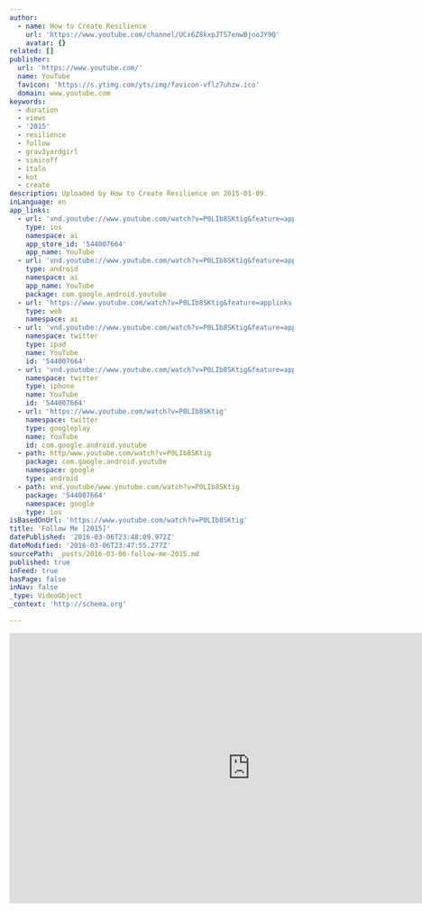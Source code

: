 ```yaml
---
author:
  - name: How to Create Resilience
    url: 'https://www.youtube.com/channel/UCx6Z8kxpJTS7enwBjooJY9Q'
    avatar: {}
related: []
publisher:
  url: 'https://www.youtube.com/'
  name: YouTube
  favicon: 'https://s.ytimg.com/yts/img/favicon-vflz7uhzw.ico'
  domain: www.youtube.com
keywords:
  - duration
  - views
  - '2015'
  - resilience
  - follow
  - grav3yardgirl
  - simiroff
  - italo
  - kot
  - create
description: Uploaded by How to Create Resilience on 2015-01-09.
inLanguage: en
app_links:
  - url: 'vnd.youtube://www.youtube.com/watch?v=P0LIb8SKtig&feature=applinks'
    type: ios
    namespace: ai
    app_store_id: '544007664'
    app_name: YouTube
  - url: 'vnd.youtube://www.youtube.com/watch?v=P0LIb8SKtig&feature=applinks'
    type: android
    namespace: ai
    app_name: YouTube
    package: com.google.android.youtube
  - url: 'https://www.youtube.com/watch?v=P0LIb8SKtig&feature=applinks'
    type: web
    namespace: ai
  - url: 'vnd.youtube://www.youtube.com/watch?v=P0LIb8SKtig&feature=applinks'
    namespace: twitter
    type: ipad
    name: YouTube
    id: '544007664'
  - url: 'vnd.youtube://www.youtube.com/watch?v=P0LIb8SKtig&feature=applinks'
    namespace: twitter
    type: iphone
    name: YouTube
    id: '544007664'
  - url: 'https://www.youtube.com/watch?v=P0LIb8SKtig'
    namespace: twitter
    type: googleplay
    name: YouTube
    id: com.google.android.youtube
  - path: http/www.youtube.com/watch?v=P0LIb8SKtig
    package: com.google.android.youtube
    namespace: google
    type: android
  - path: vnd.youtube/www.youtube.com/watch?v=P0LIb8SKtig
    package: '544007664'
    namespace: google
    type: ios
isBasedOnUrl: 'https://www.youtube.com/watch?v=P0LIb8SKtig'
title: 'Follow Me [2015]'
datePublished: '2016-03-06T23:48:09.972Z'
dateModified: '2016-03-06T23:47:55.277Z'
sourcePath: _posts/2016-03-06-follow-me-2015.md
published: true
inFeed: true
hasPage: false
inNav: false
_type: VideoObject
_context: 'http://schema.org'

---
```

<iframe src="https://cdn.embedly.com/widgets/media.html?src=https%3A%2F%2Fwww.youtube.com%2Fembed%2FP0LIb8SKtig%3Ffeature%3Doembed&amp;url=https%3A%2F%2Fwww.youtube.com%2Fwatch%3Fv%3DP0LIb8SKtig&amp;image=https%3A%2F%2Fi.ytimg.com%2Fvi%2FP0LIb8SKtig%2Fhqdefault.jpg&amp;key=b7d04c9b404c499eba89ee7072e1c4f7&amp;type=text%2Fhtml&amp;schema=youtube" width="854" height="480" scrolling="no" frameborder="0" allowfullscreen="allowfullscreen" style=""></iframe>